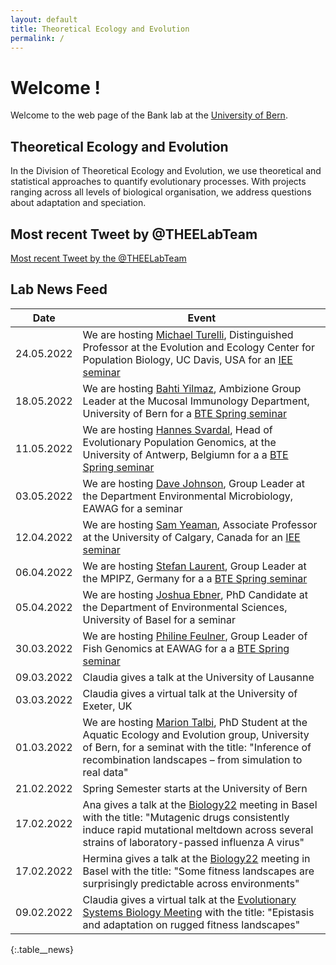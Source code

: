 ```yaml
---
layout: default
title: Theoretical Ecology and Evolution
permalink: /
---
```

# Welcome !

Welcome to the web page of the Bank lab at the [University of Bern](http://www.thee.iee.unibe.ch/index_eng.html).

## Theoretical Ecology and Evolution

In the Division of Theoretical Ecology and Evolution, we use theoretical and statistical approaches to quantify evolutionary processes. With projects ranging across all levels of biological organisation, we address questions about adaptation and speciation.

## Most recent Tweet by @THEELabTeam

<div class="twitter_feed">
  <a class="twitter-timeline" data-lang="en" data-width="550" data-height="680" data-dnt="true" data-theme="light" data-chrome="nofooter transparent" data-link-color="#15484c" data-tweet-limit="1" href="https://twitter.com/THEELabTeam?ref_src=twsrc%5Etfw">Most recent Tweet by the @THEELabTeam</a> 
  <script async src="https://platform.twitter.com/widgets.js" charset="utf-8"></script>
</div>

## Lab News Feed

Date | Event 
---  | ---
24.05.2022 | We are hosting [Michael Turelli](https://biology.ucdavis.edu/people/michael-turelli), Distinguished Professor at the Evolution and Ecology Center for Population Biology, UC Davis, USA for an [IEE seminar](https://www.iee.unibe.ch/studies/lecture_series_in_ecology_and_evolution/index_eng.html)
18.05.2022 | We are hosting [Bahti Yilmaz](https://www.mucosalimmunology.ch/en/lab-members/dr-bahtiyar-yilmaz.html), Ambizione Group Leader at the Mucosal Immunology Department, University of Bern for a [BTE Spring seminar](https://www.iee.unibe.ch/studies/lecture_series_in_behavioral_theoretical_and_evolutionary_biology/index_eng.html)
11.05.2022 | We are hosting [Hannes Svardal](https://www.uantwerpen.be/en/staff/hannes-svardal/svardal-lab/), Head of Evolutionary Population Genomics, at the University of Antwerp, Belgiumn for a a [BTE Spring seminar](https://www.iee.unibe.ch/studies/lecture_series_in_behavioral_theoretical_and_evolutionary_biology/index_eng.html)
03.05.2022 | We are hosting [Dave Johnson](https://www.eawag.ch/en/aboutus/portrait/organisation/staff/profile/david-johnson/show/), Group Leader at the Department Environmental Microbiology, EAWAG for a seminar
12.04.2022 | We are hosting [Sam Yeaman](https://yeamanlab.weebly.com/), Associate Professor at the University of Calgary, Canada for an [IEE seminar](https://www.iee.unibe.ch/studies/lecture_series_in_ecology_and_evolution/index_eng.html)
06.04.2022 | We are hosting [Stefan Laurent](https://www.mpipz.mpg.de/laurent), Group Leader at the MPIPZ, Germany for a a [BTE Spring seminar](https://www.iee.unibe.ch/studies/lecture_series_in_behavioral_theoretical_and_evolutionary_biology/index_eng.html)
05.04.2022 | We are hosting [Joshua Ebner](https://duw.unibas.ch/en/research-groups/geoecology/staff/joshua-niklas-ebner/), PhD Candidate at the Department of Environmental Sciences, University of Basel for a seminar
30.03.2022 | We are hosting [Philine Feulner](https://www.eawag.ch/en/department/fishec/main-focus/fish-genomics/), Group Leader of Fish Genomics at EAWAG for a a [BTE Spring seminar](https://www.iee.unibe.ch/studies/lecture_series_in_behavioral_theoretical_and_evolutionary_biology/index_eng.html)
09.03.2022 | Claudia gives a talk at the University of Lausanne
03.03.2022 | Claudia gives a virtual talk at the University of Exeter, UK 
01.03.2022 | We are hosting [Marion Talbi](https://www.aqua.iee.unibe.ch/about_us/team/marion_talbi/talbi_marion/index_eng.html), PhD Student at the Aquatic Ecology and Evolution group, University of Bern,  for a seminat with the title: "Inference of recombination landscapes – from simulation to real data"
21.02.2022 | Spring Semester starts at the University of Bern
17.02.2022 | Ana gives a talk at the [Biology22](https://biology22.ch/) meeting in Basel with the title: "Mutagenic drugs consistently induce rapid mutational meltdown across several strains of laboratory-passed influenza A virus"
17.02.2022 | Hermina gives a talk at the [Biology22](https://biology22.ch/) meeting in Basel with the title: "Some fitness landscapes are surprisingly predictable across environments"
09.02.2022 | Claudia gives a virtual talk at the [Evolutionary Systems Biology Meeting](https://coursesandconferences.wellcomeconnectingscience.org/event/evolutionary-systems-biology-virtual-conference-20220209/) with the title: "Epistasis and adaptation on rugged fitness landscapes"

{:.table__news}
